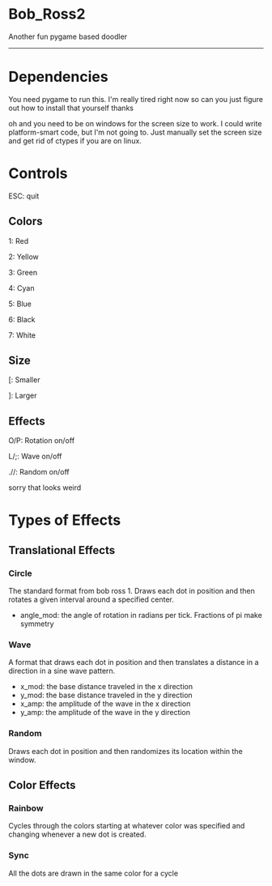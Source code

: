 Bob_Ross2
============

Another fun pygame based doodler

------------

# Dependencies

You need pygame to run this. I'm really tired right now so can you just figure
out how to install that yourself thanks

oh and you need to be on windows for the screen size to work. I could write
platform-smart code, but I'm not going to. Just manually set the screen size
and get rid of ctypes if you are on linux.

# Controls

ESC: quit

## Colors

1: Red

2: Yellow

3: Green

4: Cyan

5: Blue

6: Black

7: White


## Size

[: Smaller

]: Larger

## Effects

O/P: Rotation on/off

L/;: Wave on/off

.//: Random on/off

sorry that looks weird

# Types of Effects

## Translational Effects

### Circle

The standard format from bob ross 1. Draws each dot in position and then rotates
a given interval around a specified center.

- angle_mod: the angle of rotation in radians per tick.
Fractions of pi make symmetry

### Wave

A format that draws each dot in position and then translates a distance in a
direction in a sine wave pattern.

- x_mod: the base distance traveled in the x direction
- y_mod: the base distance traveled in the y direction
- x_amp: the amplitude of the wave in the x direction
- y_amp: the amplitude of the wave in the y direction

### Random

Draws each dot in position and then randomizes its location within the window.

## Color Effects

### Rainbow

Cycles through the colors starting at whatever color was specified and changing
whenever a new dot is created.

### Sync

All the dots are drawn in the same color for a cycle
